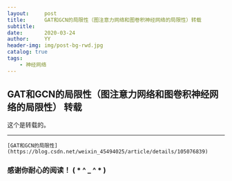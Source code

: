 ```yaml
---
layout:     post
title:      GAT和GCN的局限性（图注意力网络和图卷积神经网络的局限性）转载
subtitle:   
date:       2020-03-24
author:     YY
header-img: img/post-bg-rwd.jpg
catalog: true
tags:
    - 神经网络
---
```

  

##  GAT和GCN的局限性（图注意力网络和图卷积神经网络的局限性） 转载 

这个是转载的。

---

```
[GAT和GCN的局限性](https://blog.csdn.net/weixin_45494025/article/details/105076839)
```


### **感谢你耐心的阅读！ ( * ^ _ ^ * )**